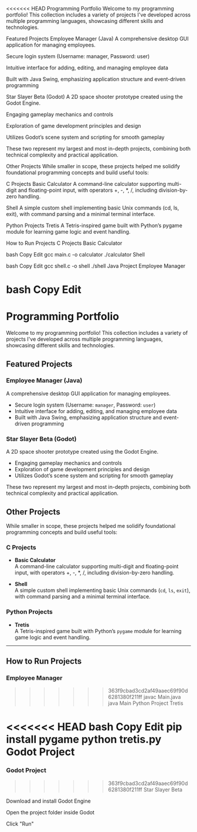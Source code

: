 <<<<<<< HEAD
Programming Portfolio
Welcome to my programming portfolio! This collection includes a variety of projects I've developed across multiple programming languages, showcasing different skills and technologies.

Featured Projects
Employee Manager (Java)
A comprehensive desktop GUI application for managing employees.

Secure login system (Username: manager, Password: user)

Intuitive interface for adding, editing, and managing employee data

Built with Java Swing, emphasizing application structure and event-driven programming

Star Slayer Beta (Godot)
A 2D space shooter prototype created using the Godot Engine.

Engaging gameplay mechanics and controls

Exploration of game development principles and design

Utilizes Godot’s scene system and scripting for smooth gameplay

These two represent my largest and most in-depth projects, combining both technical complexity and practical application.

Other Projects
While smaller in scope, these projects helped me solidify foundational programming concepts and build useful tools:

C Projects
Basic Calculator
A command-line calculator supporting multi-digit and floating-point input, with operators +, -, *, /, including division-by-zero handling.

Shell
A simple custom shell implementing basic Unix commands (cd, ls, exit), with command parsing and a minimal terminal interface.

Python Projects
Tretis
A Tetris-inspired game built with Python’s pygame module for learning game logic and event handling.

How to Run Projects
C Projects
Basic Calculator

bash
Copy
Edit
gcc main.c -o calculator
./calculator
Shell

bash
Copy
Edit
gcc shell.c -o shell
./shell
Java Project
Employee Manager

bash
Copy
Edit
=======
# Programming Portfolio

Welcome to my programming portfolio! This collection includes a variety of projects I've developed across multiple programming languages, showcasing different skills and technologies.

## Featured Projects

### Employee Manager (Java)
A comprehensive desktop GUI application for managing employees.  
- Secure login system (Username: `manager`, Password: `user`)  
- Intuitive interface for adding, editing, and managing employee data  
- Built with Java Swing, emphasizing application structure and event-driven programming  

### Star Slayer Beta (Godot)  
A 2D space shooter prototype created using the Godot Engine.  
- Engaging gameplay mechanics and controls  
- Exploration of game development principles and design  
- Utilizes Godot’s scene system and scripting for smooth gameplay  

These two represent my largest and most in-depth projects, combining both technical complexity and practical application.

## Other Projects

While smaller in scope, these projects helped me solidify foundational programming concepts and build useful tools:

### C Projects

- **Basic Calculator**  
A command-line calculator supporting multi-digit and floating-point input, with operators +, -, *, /, including division-by-zero handling.  

- **Shell**  
A simple custom shell implementing basic Unix commands (`cd`, `ls`, `exit`), with command parsing and a minimal terminal interface.  

### Python Projects

- **Tretis**  
A Tetris-inspired game built with Python’s `pygame` module for learning game logic and event handling.

---

## How to Run Projects

### Employee Manager
>>>>>>> 363f9cbad3cd2af49aaec69f90d6281380f211ff
javac Main.java
java Main
Python Project
Tretis

<<<<<<< HEAD
bash
Copy
Edit
pip install pygame
python tretis.py
Godot Project
=======

### Godot Project
>>>>>>> 363f9cbad3cd2af49aaec69f90d6281380f211ff
Star Slayer Beta

Download and install Godot Engine

Open the project folder inside Godot

Click "Run"